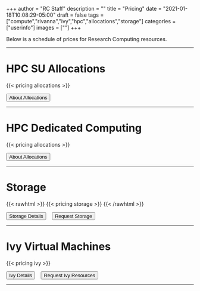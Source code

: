 +++
author = "RC Staff"
description = ""
title = "Pricing"
date = "2021-01-18T10:08:29-05:00"
draft = false
tags = ["compute","rivanna","ivy","hpc","allocations","storage"]
categories = ["userinfo"]
images = [""]
+++

<p class=lead>Below is a schedule of prices for Research Computing resources.</p>

- - -

# HPC SU Allocations

{{< pricing allocations >}}

[<button class="btn btn-primary btn-sm">About Allocations</button>](/userinfo/hpc/allocations/)

- - -

# HPC Dedicated Computing

{{< pricing allocations >}}

[<button class="btn btn-primary btn-sm">About Allocations</button>](/userinfo/hpc/allocations/)

- - -

# Storage
<!-- {{< rawhtml >}}
{{< storagetable-pricing >}}
{{< /rawhtml >}} -->

{{< rawhtml >}}
  {{< pricing storage >}}
{{< /rawhtml >}}

[<button class="btn btn-primary btn-sm">Storage Details</button>](/userinfo/storage/)  &nbsp;&nbsp; [<button class="btn btn-primary btn-sm">Request Storage</button>](/form/storage/)

- - -

# Ivy Virtual Machines

{{< pricing ivy >}}

[<button class="btn btn-primary btn-sm">Ivy Details</button>](/userinfo/ivy) &nbsp;&nbsp; [<button class="btn btn-primary btn-sm">Request Ivy Resources</button>](https://services.rc.virginia.edu/)

- - -

<!--
# Skyline Virtual Machines

{{< skyline-pricing >}}

[<button class="btn btn-primary btn-sm">Request Skyline VM</button>](/form/skyline/)

- - - 
-->

<!--
# OMERO Image Database Service

{{< rawhtml >}}
<table class="table">
  <thead>
    <tr>
      <th>Name</th>
      <th>Security</th>
      <th>Cost</th>
    </tr>
  </thead>
  <tbody>
    <tr>
      <th scope="row">OMERO Storage</th>
      <td>Standard</td>
      <td>{{% storage-pricing omero %}} / TB per year</td>
    </tr>
  </tbody>
</table>  
{{< /rawhtml >}}

[<button class="btn btn-primary btn-sm">About OMERO</button>](/userinfo/omero) &nbsp;&nbsp; [<button class="btn btn-primary btn-sm">Request OMERO Access</button>](/form/omero/)

- - -
-->
